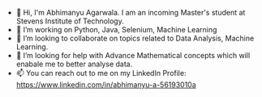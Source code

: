 
- 🔭 Hi, I'm Abhimanyu Agarwala. I am an incoming Master's student at Stevens Institute of Technology.
- 🌱 I’m working on Python, Java, Selenium, Machine Learning
- 👯 I’m looking to collaborate on topics related to Data Analysis, Machine Learning.
- 🤔 I’m looking for help with Advance Mathematical concepts which will enabale me to better analyse data.
- 📫 You can reach out to me on my LinkedIn Profile: https://www.linkedin.com/in/abhimanyu-a-56193010a 

<!--
**abhimanyuagarwal2/abhimanyuagarwal2** is a ✨ _special_ ✨ repository because its `README.md` (this file) appears on your GitHub profile.

Here are some ideas to get you started:
-->
